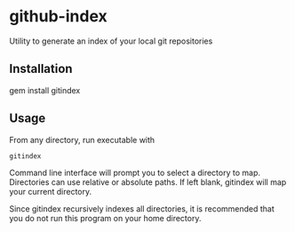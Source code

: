 github-index
============

Utility to generate an index of your local git repositories

## Installation
gem install gitindex

## Usage
From any directory, run executable with
```bash
gitindex
```
Command line interface will prompt you to select a directory to map. Directories can use relative or absolute paths. If left blank, gitindex will map your current directory.

Since gitindex recursively indexes all directories, it is recommended that you do not run this program on your home directory.